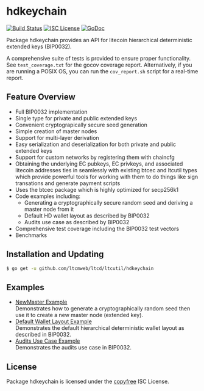 # hdkeychain

[![Build Status](http://img.shields.io/travis/ltcsuite/ltcutil.svg)](https://travis-ci.org/ltcsuite/ltcutil)
[![ISC License](http://img.shields.io/badge/license-ISC-blue.svg)](http://copyfree.org)
[![GoDoc](http://img.shields.io/badge/godoc-reference-blue.svg)](http://godoc.org/github.com/ltcsuite/ltcd/ltcutil/hdkeychain)

Package hdkeychain provides an API for litecoin hierarchical deterministic
extended keys (BIP0032).

A comprehensive suite of tests is provided to ensure proper functionality. See
`test_coverage.txt` for the gocov coverage report. Alternatively, if you are
running a POSIX OS, you can run the `cov_report.sh` script for a real-time
report.

## Feature Overview

- Full BIP0032 implementation
- Single type for private and public extended keys
- Convenient cryptograpically secure seed generation
- Simple creation of master nodes
- Support for multi-layer derivation
- Easy serialization and deserialization for both private and public extended
  keys
- Support for custom networks by registering them with chaincfg
- Obtaining the underlying EC pubkeys, EC privkeys, and associated litecoin
  addresses ties in seamlessly with existing btcec and ltcutil types which
  provide powerful tools for working with them to do things like sign
  transations and generate payment scripts
- Uses the btcec package which is highly optimized for secp256k1
- Code examples including:
  - Generating a cryptographically secure random seed and deriving a
    master node from it
  - Default HD wallet layout as described by BIP0032
  - Audits use case as described by BIP0032
- Comprehensive test coverage including the BIP0032 test vectors
- Benchmarks

## Installation and Updating

```bash
$ go get -u github.com/ltcmweb/ltcd/ltcutil/hdkeychain
```

## Examples

- [NewMaster Example](http://godoc.org/github.com/ltcsuite/ltcd/ltcutil/hdkeychain#example-NewMaster)  
  Demonstrates how to generate a cryptographically random seed then use it to
  create a new master node (extended key).
- [Default Wallet Layout Example](http://godoc.org/github.com/ltcsuite/ltcd/ltcutil/hdkeychain#example-package--DefaultWalletLayout)  
  Demonstrates the default hierarchical deterministic wallet layout as described
  in BIP0032.
- [Audits Use Case Example](http://godoc.org/github.com/ltcsuite/ltcd/ltcutil/hdkeychain#example-package--Audits)  
  Demonstrates the audits use case in BIP0032.

## License

Package hdkeychain is licensed under the [copyfree](http://copyfree.org) ISC
License.

